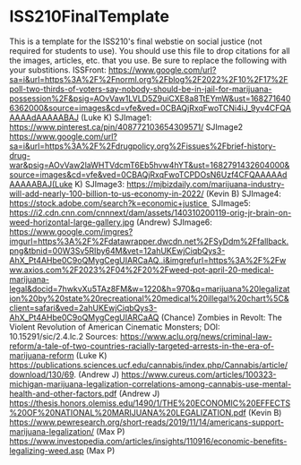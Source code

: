 # ISS210FinalTemplate
This is a template for the ISS210's final webstie on social justice (not required for students to use).
You should use this file to drop citations for all the images, articles, etc. that you use. 
Be sure to replace the following with your substitions.
ISSFront: https://www.google.com/url?sa=i&url=https%3A%2F%2Fnorml.org%2Fblog%2F2022%2F10%2F17%2Fpoll-two-thirds-of-voters-say-nobody-should-be-in-jail-for-marijuana-possession%2F&psig=AOvVaw1LVLD5Z9uiCXE8a8TtEYmW&ust=1682716406362000&source=images&cd=vfe&ved=0CBAQjRxqFwoTCNi4iJ_9yv4CFQAAAAAdAAAAABAJ (Luke K)
SJImage1: https://www.pinterest.ca/pin/408772103654309571/ 
SJImage2 https://www.google.com/url?sa=i&url=https%3A%2F%2Fdrugpolicy.org%2Fissues%2Fbrief-history-drug-war&psig=AOvVaw2laWHTVdcmT6Eb5hvw4hYT&ust=1682791432604000&source=images&cd=vfe&ved=0CBAQjRxqFwoTCPDOsN6Uzf4CFQAAAAAdAAAAABAJ(Luke K)
SJImage3: https://mjbizdaily.com/marijuana-industry-will-add-nearly-100-billion-to-us-economy-in-2022/ (Kevin B)
SJImage4: https://stock.adobe.com/search?k=economic+justice 
SJImage5: https://i2.cdn.cnn.com/cnnnext/dam/assets/140310200119-orig-jr-brain-on-weed-horizontal-large-gallery.jpg (Andrew)
SJImage6: https://www.google.com/imgres?imgurl=https%3A%2F%2Fdatawrapper.dwcdn.net%2FSyDdm%2Ffallback.png&tbnid=00W3Sv5RIby64M&vet=12ahUKEwjCiqbQys3-AhX_Pt4AHbe0C9oQMygCegUIARCaAQ..i&imgrefurl=https%3A%2F%2Fwww.axios.com%2F2023%2F04%2F20%2Fweed-pot-april-20-medical-marijuana-legal&docid=7hwkvXu5TAz8FM&w=1220&h=970&q=marijuana%20legalization%20by%20state%20recreational%20medical%20illegal%20chart%5C&client=safari&ved=2ahUKEwjCiqbQys3-AhX_Pt4AHbe0C9oQMygCegUIARCaAQ (Chance)
Zombies in Revolt: The Violent Revolution of American Cinematic Monsters; DOI: 10.15291/sic/2.4.lc.2 
Sources:
https://www.aclu.org/news/criminal-law-reform/a-tale-of-two-countries-racially-targeted-arrests-in-the-era-of-marijuana-reform (Luke K)
https://publications.sciences.ucf.edu/cannabis/index.php/Cannabis/article/download/130/69. (Andrew J)
https://www.cureus.com/articles/100323-michigan-marijuana-legalization-correlations-among-cannabis-use-mental-health-and-other-factors.pdf (Andrew J)
https://thesis.honors.olemiss.edu/1490/1/THE%20ECONOMIC%20EFFECTS%20OF%20NATIONAL%20MARIJUANA%20LEGALIZATION.pdf (Kevin B)
https://www.pewresearch.org/short-reads/2019/11/14/americans-support-marijuana-legalization/ (Max P)                 
https://www.investopedia.com/articles/insights/110916/economic-benefits-legalizing-weed.asp (Max P)

